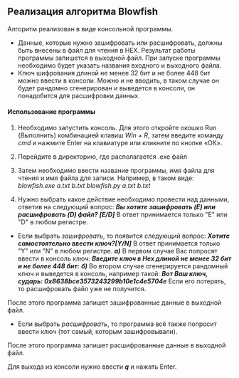## Реализация алгоритма Blowfish
Алгоритм реализован в виде консольной программы.
- Данные, которые нужно зашифровать или расшифровать, должны быть внесены в файл для чтения в HEX. Результат работы программы запишется в выходной файл. При запуске программы необходимо будет указать названия входного и выходного файла.
- Ключ шифрования длиной не менее 32 бит и не более 448 бит можно ввести в консоли. Можно и не вводить, в таком случае он будет рандомно сгенерирован и выведется в консоли, он понадобится для расшифровки данных.



#### Использование программы

1. Необходимо запустить консоль. Для этого откройте окошко Run (Выполнить) комбинацией клавиш  *Win + R*,  затем введите команду *cmd* и нажмите Enter на клавиатуре или кликните по кнопке «ОК».
2. Перейдите в директорию, где располагается .exe файл

3. Затем необходимо ввести название программы, имя файла для чтения и имя файла для записи. Например, в таком виде:
    *blowfish.exe a.txt b.txt
    blowfish.py a.txt b.txt*
4. Нужно выбрать какое действие необходимо провести над данными, ответив на следующий вопрос:
 ***Вы хотите зашифровать (E) или расшифровать (D) файл? [E/D]***
 В ответ принимается только "Е" или "D" в любом регистре.
 - Если выбрать *зашифровать*, то появится следующий вопрос:
 ***Хотите самостоятельно ввести ключ?[Y/N]***
 В ответ принимается только "Y" или "N" в любом регистре.
***а)*** В первом случае Вас попросят ввести в консоль ключ: 
 ***Введите ключ в Hex длиной не менее 32 бит и не более 448 бит:***
 ***б)*** Во втором случае сгенерируется рандомный ключ и выведется в консоль, например такой:
***Вот Ваш ключ, сударь: 0x8638bce3573243299b10e1c4e5704e***
Если его потерять, то расшифровать файл уже не получится.

После этого программа запишет зашифрованные данные в выходной файл. 

 - Если выбрать *расшифровать*, то программа всё также попросит ввести ключ (тот самый, которым зашифровывали).

 После этого программа запишет расшифрованные данные в выходной файл. 

 Для выхода из консоли нужно ввести ***q*** и нажать Enter.